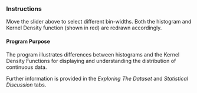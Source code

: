 ### Instructions
Move the slider above to select different bin-widths. Both the histogram and Kernel Density function (shown in red) are redrawn accordingly.  

#### Program Purpose  
The program illustrates differences between histograms and the Kernel Density Functions for displaying and understanding the distribution of continuous data.  

Further information is provided in the *Exploring The Dataset* and *Statistical Discussion* tabs.  


